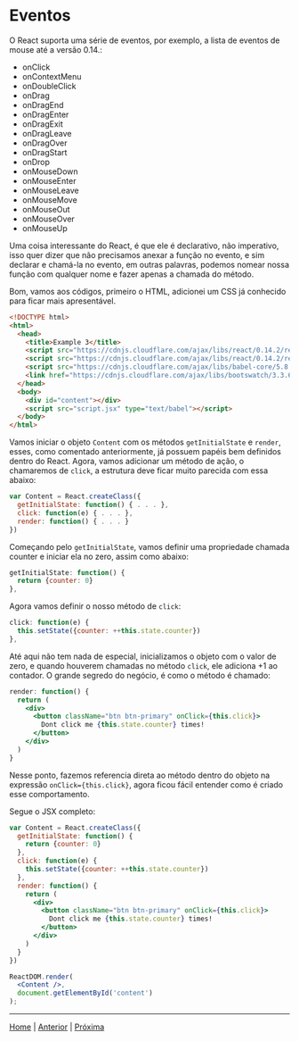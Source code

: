 # Eventos

O React suporta uma série de eventos, por exemplo, a lista de eventos de mouse
até a versão 0.14.:

-   onClick
-   onContextMenu
-   onDoubleClick
-   onDrag
-   onDragEnd
-   onDragEnter
-   onDragExit
-   onDragLeave
-   onDragOver
-   onDragStart
-   onDrop
-   onMouseDown
-   onMouseEnter
-   onMouseLeave
-   onMouseMove
-   onMouseOut
-   onMouseOver
-   onMouseUp

Uma coisa interessante do React, é que ele é declarativo, não imperativo, isso
quer dizer que não precisamos anexar a função no evento, e sim declarar e
chamá-la no evento, em outras palavras, podemos nomear nossa função com qualquer
nome e fazer apenas a chamada do método.

Bom, vamos aos códigos, primeiro o HTML, adicionei um CSS já conhecido para
ficar mais apresentável.

```html
<!DOCTYPE html>
<html>
  <head>
    <title>Example 3</title>
    <script src="https://cdnjs.cloudflare.com/ajax/libs/react/0.14.2/react.js"></script>
    <script src="https://cdnjs.cloudflare.com/ajax/libs/react/0.14.2/react-dom.js"></script>
    <script src="https://cdnjs.cloudflare.com/ajax/libs/babel-core/5.8.34/browser.js"></script>
    <link href="https://cdnjs.cloudflare.com/ajax/libs/bootswatch/3.3.6/flatly/bootstrap.min.css" rel="stylesheet" />
  </head>
  <body>
    <div id="content"></div>
    <script src="script.jsx" type="text/babel"></script>
  </body>
</html>
```

Vamos iniciar o objeto `Content` com os métodos `getInitialState` e `render`,
esses, como comentado anteriormente, já possuem papéis bem definidos dentro do
React. Agora, vamos adicionar um método de ação, o chamaremos de `click`, a
estrutura deve ficar muito parecida com essa abaixo:

```jsx
var Content = React.createClass({
  getInitialState: function() { . . . },
  click: function(e) { . . . },
  render: function() { . . . }
})
```

Começando pelo `getInitialState`, vamos definir uma propriedade chamada counter
e iniciar ela no zero, assim como abaixo:

```jsx
getInitialState: function() {
  return {counter: 0}
},
```

Agora vamos definir o nosso método de `click`:

```jsx
click: function(e) {
  this.setState({counter: ++this.state.counter})
},
```

Até aqui não tem nada de especial, inicializamos o objeto com o valor de zero,
e quando houverem chamadas no método `click`, ele adiciona +1 ao contador. O
grande segredo do negócio, é como o método é chamado:

```jsx
render: function() {
  return (
    <div>
      <button className="btn btn-primary" onClick={this.click}>
        Dont click me {this.state.counter} times!
      </button>
    </div>
  )
}
```

Nesse ponto, fazemos referencia direta ao método dentro do objeto na expressão
`onClick={this.click}`, agora ficou fácil entender como é criado esse
comportamento.

Segue o JSX completo:

```jsx
var Content = React.createClass({
  getInitialState: function() {
    return {counter: 0}
  },
  click: function(e) {
    this.setState({counter: ++this.state.counter})
  },
  render: function() {
    return (
      <div>
        <button className="btn btn-primary" onClick={this.click}>
          Dont click me {this.state.counter} times!
        </button>
      </div>
    )
  }
})

ReactDOM.render(
  <Content />,
  document.getElementById('content')
);
```

- - -

[Home](../README.md) | [Anterior](note_3_3.md) | [Próxima](note_3_5.md)
